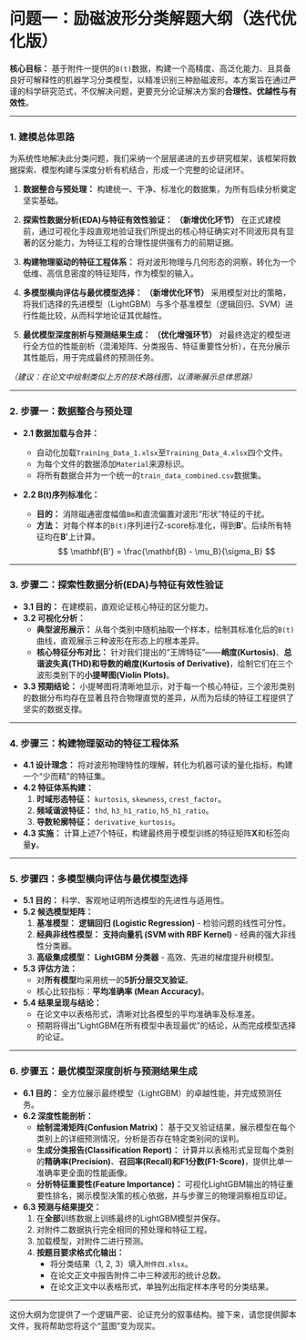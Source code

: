 # 问题一：励磁波形分类解题大纲（迭代优化版）

**核心目标：** 基于附件一提供的`B(t)`数据，构建一个高精度、高泛化能力、且具备良好可解释性的机器学习分类模型，以精准识别三种励磁波形。本方案旨在通过严谨的科学研究范式，不仅解决问题，更要充分论证解决方案的**合理性、优越性与有效性**。

---

### 1. 建模总体思路

为系统性地解决此分类问题，我们采纳一个层层递进的五步研究框架，该框架将数据探索、模型构建与深度分析有机结合，形成一个完整的论证闭环。

1.  **数据整合与预处理：** 构建统一、干净、标准化的数据集，为所有后续分析奠定坚实基础。

2.  **探索性数据分析(EDA)与特征有效性验证：** **（新增优化环节）** 在正式建模前，通过可视化手段直观地验证我们所提出的核心特征确实对不同波形具有显著的区分能力，为特征工程的合理性提供强有力的前期证据。

3.  **构建物理驱动的特征工程体系：** 将对波形物理与几何形态的洞察，转化为一个低维、高信息密度的特征矩阵，作为模型的输入。

4.  **多模型横向评估与最优模型选择：** **（新增优化环节）** 采用模型对比的策略，将我们选择的先进模型（LightGBM）与多个基准模型（逻辑回归、SVM）进行性能比较，从而科学地论证其优越性。

5.  **最优模型深度剖析与预测结果生成：** **（优化增强环节）** 对最终选定的模型进行全方位的性能剖析（混淆矩阵、分类报告、特征重要性分析），在充分展示其性能后，用于完成最终的预测任务。


*（建议：在论文中绘制类似上方的技术路线图，以清晰展示总体思路）*

---

### 2. 步骤一：数据整合与预处理

*   **2.1 数据加载与合并：**
    *   自动化加载`Training_Data_1.xlsx`至`Training_Data_4.xlsx`四个文件。
    *   为每个文件的数据添加`Material`来源标识。
    *   将所有数据合并为一个统一的`train_data_combined.csv`数据集。

*   **2.2 B(t)序列标准化：**
    *   **目的：** 消除磁通密度幅值`Bm`和直流偏置对波形“形状”特征的干扰。
    *   **方法：** 对每个样本的`B(t)`序列进行Z-score标准化，得到$\mathbf{B'}$。后续所有特征均在$\mathbf{B'}$上计算。
        $$
        \mathbf{B'} = \frac{\mathbf{B} - \mu_B}{\sigma_B}
        $$

---

### 3. 步骤二：探索性数据分析(EDA)与特征有效性验证

*   **3.1 目的：** 在建模前，直观论证核心特征的区分能力。
*   **3.2 可视化分析：**
    *   **典型波形展示：** 从每个类别中随机抽取一个样本，绘制其标准化后的`B(t)`曲线，直观展示三种波形在形态上的根本差异。
    *   **核心特征分布对比：** 针对我们提出的“王牌特征”——**峭度(Kurtosis)**、**总谐波失真(THD)**和**导数的峭度(Kurtosis of Derivative)**，绘制它们在三个波形类别下的**小提琴图(Violin Plots)**。
*   **3.3 预期结论：** 小提琴图将清晰地显示，对于每一个核心特征，三个波形类别的数据分布均存在显著且符合物理直觉的差异，从而为后续的特征工程提供了坚实的数据支撑。

---

### 4. 步骤三：构建物理驱动的特征工程体系

*   **4.1 设计理念：** 将对波形物理特性的理解，转化为机器可读的量化指标，构建一个“少而精”的特征集。
*   **4.2 特征体系构建：**
    1.  **时域形态特征：** `kurtosis`, `skewness`, `crest_factor`。
    2.  **频域谐波特征：** `thd`, `h3_h1_ratio`, `h5_h1_ratio`。
    3.  **导数轮廓特征：** `derivative_kurtosis`。
*   **4.3 实施：** 计算上述7个特征，构建最终用于模型训练的特征矩阵$\mathbf{X}$和标签向量$\mathbf{y}$。

---

### 5. 步骤四：多模型横向评估与最优模型选择

*   **5.1 目的：** 科学、客观地证明所选模型的先进性与适用性。
*   **5.2 候选模型矩阵：**
    1.  **基准模型：** **逻辑回归 (Logistic Regression)** - 检验问题的线性可分性。
    2.  **经典非线性模型：** **支持向量机 (SVM with RBF Kernel)** - 经典的强大非线性分类器。
    3.  **高级集成模型：** **LightGBM 分类器** - 高效、先进的梯度提升树模型。
*   **5.3 评估方法：**
    *   对**所有模型**均采用统一的**5折分层交叉验证**。
    *   核心比较指标：**平均准确率 (Mean Accuracy)**。
*   **5.4 结果呈现与结论：**
    *   在论文中以表格形式，清晰对比各模型的平均准确率及标准差。
    *   预期将得出“LightGBM在所有模型中表现最优”的结论，从而完成模型选择的论证。

---

### 6. 步骤五：最优模型深度剖析与预测结果生成

*   **6.1 目的：** 全方位展示最终模型（LightGBM）的卓越性能，并完成预测任务。
*   **6.2 深度性能剖析：**
    *   **绘制混淆矩阵(Confusion Matrix)：** 基于交叉验证结果，展示模型在每个类别上的详细预测情况，分析是否存在特定类别间的误判。
    *   **生成分类报告(Classification Report)：** 计算并以表格形式呈现每个类别的**精确率(Precision)**、**召回率(Recall)**和**F1分数(F1-Score)**，提供比单一准确率更全面的性能画像。
    *   **分析特征重要性(Feature Importance)：** 可视化LightGBM输出的特征重要性排名，揭示模型决策的核心依据，并与步骤三的物理洞察相互印证。
*   **6.3 预测与结果提交：**
    1.  在**全部**训练数据上训练最终的LightGBM模型并保存。
    2.  对附件二数据执行完全相同的预处理和特征工程。
    3.  加载模型，对附件二进行预测。
    4.  **按题目要求格式化输出：**
        *   将分类结果（1, 2, 3）填入`附件四.xlsx`。
        *   在论文正文中报告附件二中三种波形的统计总数。
        *   在论文正文中以表格形式，单独列出指定样本序号的分类结果。

---
这份大纲为您提供了一个逻辑严密、论证充分的叙事结构。接下来，请您提供脚本文件，我将帮助您将这个“蓝图”变为现实。